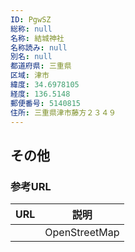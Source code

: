 ```yaml
---
ID: PgwSZ
総称: null
名称: 結城神社
名称読み: null
別名: null
都道府県: 三重県
区域: 津市
緯度: 34.6978105
経度: 136.5148
郵便番号: 5140815
住所: 三重県津市藤方２３４９
---
```


## その他

### 参考URL

| URL | 説明          |
| --- | ------------- |
|     | OpenStreetMap |
